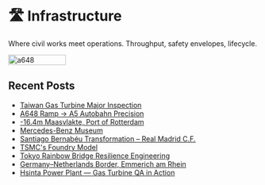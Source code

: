 # 🛣️ Infrastructure
Where civil works meet operations. Throughput, safety envelopes, lifecycle.

<div style="display:flex;flex-wrap:wrap;gap:10px">
  <img src="/alvin-site/JPG_VID/PXL_20241001_211000958.NIGHT.jpg" alt="a648" width="48%">
</div>

## Recent Posts
- [Taiwan Gas Turbine Major Inspection](gt.md)
- [A648 Ramp → A5 Autobahn Precision](a5.md)
- [-16.4m Maasvlakte, Port of Rotterdam](por.md)
- [Mercedes-Benz Museum](benz.md)
- [Santiago Bernabéu Transformation – Real Madrid C.F.](realmadrid.md)
- [TSMC's Foundry Model](tsmcfoundry.md)
- [Tokyo Rainbow Bridge Resilience Engineering](rainbowbridge.md)
- [Germany–Netherlands Border, Emmerich am Rhein](denl.md)
- [Hsinta Power Plant — Gas Turbine QA in Action](hsinta.md)
